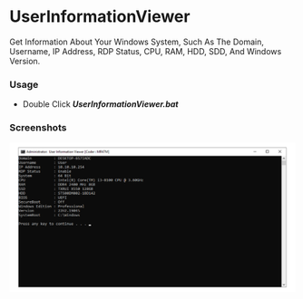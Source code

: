 # UserInformationViewer
Get Information About Your Windows System, Such As The Domain, Username, IP Address, RDP Status, CPU, RAM, HDD, SDD, And Windows Version.

### Usage
* Double Click *__UserInformationViewer.bat__*

### Screenshots
<img src=https://raw.githubusercontent.com/AungThuMyint/UserInformationViewer/main/UserInformationViewer.png>
